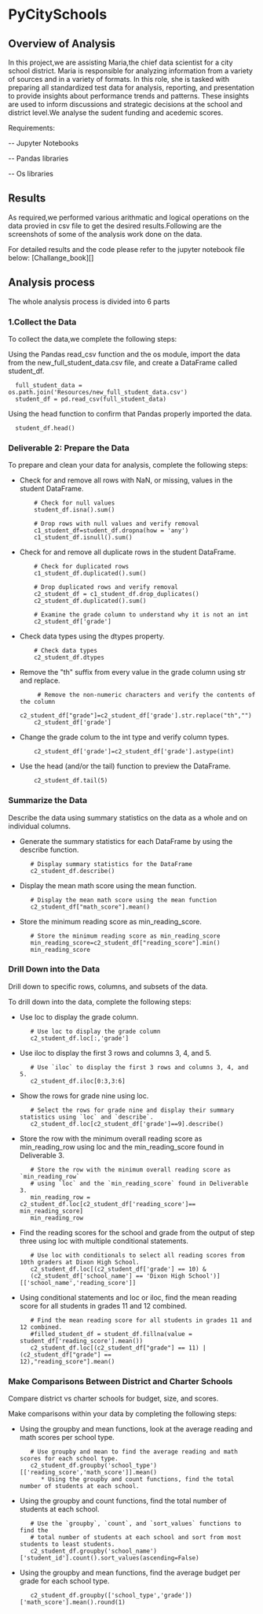 # PyCitySchools

## Overview of Analysis

In this project,we are assisting Maria,the chief data scientist for a city school district. Maria is responsible for analyzing information from a variety of sources and in a variety of formats. In this role, she is tasked with preparing all standardized test data for analysis, reporting, and presentation to provide insights about performance trends and patterns.
These insights are used to inform discussions and strategic decisions at the school and district level.We analyse the sudent funding and acedemic scores.

Requirements:

-- Jupyter Notebooks

-- Pandas libraries

-- Os libraries

## Results

As required,we performed various arithmatic and logical operations on the data provied in csv file to get the desired results.Following are the screenshots of some of the analysis work done on the data.




For detailed results and the code please refer to the jupyter notebook file below:
[Challange_book][]


## Analysis process

The whole analysis process is divided into 6 parts

### 1.Collect the Data

To collect the data,we complete the following steps:

Using the Pandas read_csv function and the os module, import the data from the new_full_student_data.csv file, and create a DataFrame called student_df.

      full_student_data = os.path.join('Resources/new_full_student_data.csv')
      student_df = pd.read_csv(full_student_data)

Using the head function to confirm that Pandas properly imported the data.
          
      student_df.head()
      
      
      
      
      

### Deliverable 2: Prepare the Data

To prepare and clean your data for analysis, complete the following steps:

  * Check for and remove all rows with NaN, or missing, values in the student DataFrame.

            # Check for null values
            student_df.isna().sum()
            
            # Drop rows with null values and verify removal
            c1_student_df=student_df.dropna(how = 'any')
            c1_student_df.isnull().sum()

  * Check for and remove all duplicate rows in the student DataFrame.

            # Check for duplicated rows
            c1_student_df.duplicated().sum()
            
            # Drop duplicated rows and verify removal
            c2_student_df = c1_student_df.drop_duplicates()
            c2_student_df.duplicated().sum()

            # Examine the grade column to understand why it is not an int
            c2_student_df['grade']
               
  * Check data types using the dtypes property.

            # Check data types
            c2_student_df.dtypes
            
  * Remove the "th" suffix from every value in the grade column using str and replace.
  
             # Remove the non-numeric characters and verify the contents of the column
            c2_student_df["grade"]=c2_student_df['grade'].str.replace("th","")
            c2_student_df['grade']
            
  * Change the grade colum to the int type and verify column types.

            c2_student_df['grade']=c2_student_df['grade'].astype(int)

  * Use the head (and/or the tail) function to preview the DataFrame.

            c2_student_df.tail(5)
 
 
 ### Summarize the Data
 
Describe the data using summary statistics on the data as a whole and on individual columns.

   * Generate the summary statistics for each DataFrame by using the describe function.

            # Display summary statistics for the DataFrame
            c2_student_df.describe()

   * Display the mean math score using the mean function.

            # Display the mean math score using the mean function
            c2_student_df["math_score"].mean()

   * Store the minimum reading score as min_reading_score.

            # Store the minimum reading score as min_reading_score
            min_reading_score=c2_student_df["reading_score"].min()
            min_reading_score
            
            
### Drill Down into the Data

Drill down to specific rows, columns, and subsets of the data.

To drill down into the data, complete the following steps:

   * Use loc to display the grade column.
  
            # Use loc to display the grade column
            c2_student_df.loc[:,'grade']

   * Use iloc to display the first 3 rows and columns 3, 4, and 5.

            # Use `iloc` to display the first 3 rows and columns 3, 4, and 5.
            c2_student_df.iloc[0:3,3:6]

   * Show the rows for grade nine using loc.

            # Select the rows for grade nine and display their summary statistics using `loc` and `describe`.
            c2_student_df.loc[c2_student_df['grade']==9].describe()

   * Store the row with the minimum overall reading score as min_reading_row using loc and the                         min_reading_score found in Deliverable 3.

            # Store the row with the minimum overall reading score as `min_reading_row`
            # using `loc` and the `min_reading_score` found in Deliverable 3.
            min_reading_row = c2_student_df.loc[c2_student_df['reading_score']== min_reading_score]
            min_reading_row

   * Find the reading scores for the school and grade from the output of step three using loc with multiple          conditional statements.

            # Use loc with conditionals to select all reading scores from 10th graders at Dixon High School.
            c2_student_df.loc[(c2_student_df['grade'] == 10) & 
            (c2_student_df['school_name'] == 'Dixon High School')][['school_name','reading_score']]

   * Using conditional statements and loc or iloc, find the mean reading score for all students in grades 11 and      12 combined.

            # Find the mean reading score for all students in grades 11 and 12 combined.
            #filled_student_df = student_df.fillna(value = student_df['reading_score'].mean())
            c2_student_df.loc[(c2_student_df["grade"] == 11) | (c2_student_df["grade"] ==                                     12),"reading_score"].mean()
            
 
### Make Comparisons Between District and Charter Schools

Compare district vs charter schools for budget, size, and scores.


Make comparisons within your data by completing the following steps:

   * Using the groupby and mean functions, look at the average reading and math scores per school type.

            # Use groupby and mean to find the average reading and math scores for each school type.
            c2_student_df.groupby('school_type')[['reading_score','math_score']].mean()
               * Using the groupby and count functions, find the total number of students at each school.

   * Using the groupby and count functions, find the total number of students at each school.

            # Use the `groupby`, `count`, and `sort_values` functions to find the
            # total number of students at each school and sort from most students to least students.
            c2_student_df.groupby('school_name')['student_id'].count().sort_values(ascending=False)

   * Using the groupby and mean functions, find the average budget per grade for each school type.

            c2_student_df.groupby(['school_type','grade'])['math_score'].mean().round(1)
            
 
